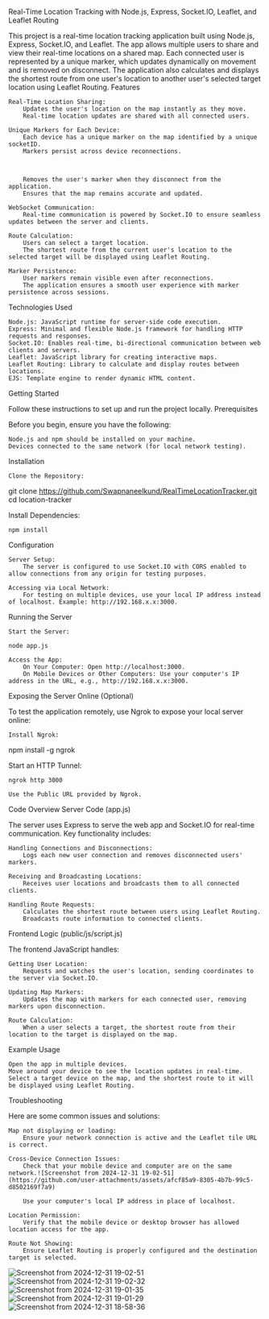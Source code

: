 Real-Time Location Tracking with Node.js, Express, Socket.IO, Leaflet, and Leaflet Routing

This project is a real-time location tracking application built using Node.js, Express, Socket.IO, and Leaflet. The app allows multiple users to share and view their real-time locations on a shared map. Each connected user is represented by a unique marker, which updates dynamically on movement and is removed on disconnect. The application also calculates and displays the shortest route from one user's location to another user's selected target location using Leaflet Routing.
Features

    Real-Time Location Sharing:
        Updates the user's location on the map instantly as they move.
        Real-time location updates are shared with all connected users.

    Unique Markers for Each Device:
        Each device has a unique marker on the map identified by a unique socketID.
        Markers persist across device reconnections.



        Removes the user's marker when they disconnect from the application.
        Ensures that the map remains accurate and updated.

    WebSocket Communication:
        Real-time communication is powered by Socket.IO to ensure seamless updates between the server and clients.

    Route Calculation:
        Users can select a target location.
        The shortest route from the current user's location to the selected target will be displayed using Leaflet Routing.

    Marker Persistence:
        User markers remain visible even after reconnections.
        The application ensures a smooth user experience with marker persistence across sessions.

Technologies Used

    Node.js: JavaScript runtime for server-side code execution.
    Express: Minimal and flexible Node.js framework for handling HTTP requests and responses.
    Socket.IO: Enables real-time, bi-directional communication between web clients and servers.
    Leaflet: JavaScript library for creating interactive maps.
    Leaflet Routing: Library to calculate and display routes between locations.
    EJS: Template engine to render dynamic HTML content.

Getting Started

Follow these instructions to set up and run the project locally.
Prerequisites

Before you begin, ensure you have the following:

    Node.js and npm should be installed on your machine.
    Devices connected to the same network (for local network testing).

Installation

    Clone the Repository:

git clone https://github.com/Swapnaneelkund/RealTimeLocationTracker.git
cd location-tracker

Install Dependencies:

    npm install

Configuration

    Server Setup:
        The server is configured to use Socket.IO with CORS enabled to allow connections from any origin for testing purposes.

    Accessing via Local Network:
        For testing on multiple devices, use your local IP address instead of localhost. Example: http://192.168.x.x:3000.

Running the Server

    Start the Server:

    node app.js

    Access the App:
        On Your Computer: Open http://localhost:3000.
        On Mobile Devices or Other Computers: Use your computer's IP address in the URL, e.g., http://192.168.x.x:3000.

Exposing the Server Online (Optional)

To test the application remotely, use Ngrok to expose your local server online:

    Install Ngrok:

npm install -g ngrok

Start an HTTP Tunnel:

    ngrok http 3000

    Use the Public URL provided by Ngrok.


Code Overview
Server Code (app.js)

The server uses Express to serve the web app and Socket.IO for real-time communication. Key functionality includes:

    Handling Connections and Disconnections:
        Logs each new user connection and removes disconnected users' markers.

    Receiving and Broadcasting Locations:
        Receives user locations and broadcasts them to all connected clients.

    Handling Route Requests:
        Calculates the shortest route between users using Leaflet Routing.
        Broadcasts route information to connected clients.

Frontend Logic (public/js/script.js)

The frontend JavaScript handles:

    Getting User Location:
        Requests and watches the user's location, sending coordinates to the server via Socket.IO.

    Updating Map Markers:
        Updates the map with markers for each connected user, removing markers upon disconnection.

    Route Calculation:
        When a user selects a target, the shortest route from their location to the target is displayed on the map.

Example Usage

    Open the app in multiple devices.
    Move around your device to see the location updates in real-time.
    Select a target device on the map, and the shortest route to it will be displayed using Leaflet Routing.

Troubleshooting

Here are some common issues and solutions:

    Map not displaying or loading:
        Ensure your network connection is active and the Leaflet tile URL is correct.

    Cross-Device Connection Issues:
        Check that your mobile device and computer are on the same network.![Screenshot from 2024-12-31 19-02-51](https://github.com/user-attachments/assets/afcf85a9-8305-4b7b-99c5-d8502169f7a9)

        Use your computer's local IP address in place of localhost.

    Location Permission:
        Verify that the mobile device or desktop browser has allowed location access for the app.

    Route Not Showing:
        Ensure Leaflet Routing is properly configured and the destination target is selected.
![Screenshot from 2024-12-31 19-02-51](https://github.com/user-attachments/assets/7e6c346f-0eab-46af-b297-d7499b43d8d7)
![Screenshot from 2024-12-31 19-02-32](https://github.com/user-attachments/assets/ab4590d2-242e-46f0-98b0-089bfe8c9752)
![Screenshot from 2024-12-31 19-01-35](https://github.com/user-attachments/assets/6ea0c9e6-c3a0-467d-852a-33b8f324a00d)
![Screenshot from 2024-12-31 19-01-29](https://github.com/user-attachments/assets/b1e1b7e2-452d-45b3-a69c-5b00a4113ab9)
![Screenshot from 2024-12-31 18-58-36](https://github.com/user-attachments/assets/6ed5784b-5bbc-4606-9163-c9d5275e6084)
